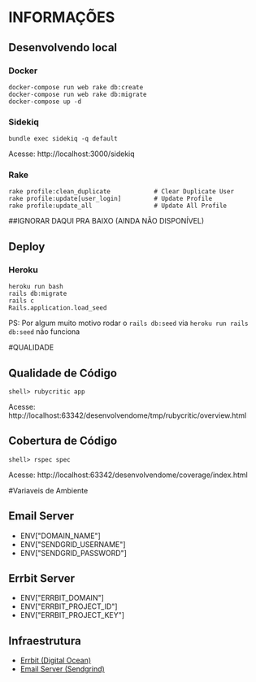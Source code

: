 # INFORMAÇÕES
## Desenvolvendo local
### Docker
```
docker-compose run web rake db:create
docker-compose run web rake db:migrate
docker-compose up -d
```
### Sidekiq
```
bundle exec sidekiq -q default
```
Acesse: http://localhost:3000/sidekiq
### Rake
```
rake profile:clean_duplicate            # Clear Duplicate User
rake profile:update[user_login]         # Update Profile
rake profile:update_all                 # Update All Profile
```

##IGNORAR DAQUI PRA BAIXO (AINDA NÃO DISPONÍVEL)
## Deploy
### Heroku
```
heroku run bash
rails db:migrate 
rails c
Rails.application.load_seed
```
PS: Por algum muito motivo rodar o `rails db:seed` via `heroku run rails db:seed` não funciona

#QUALIDADE

## Qualidade de Código
```
shell> rubycritic app
```
Acesse: http://localhost:63342/desenvolvendome/tmp/rubycritic/overview.html


## Cobertura de Código

```
shell> rspec spec
```

Acesse: http://localhost:63342/desenvolvendome/coverage/index.html

#Variaveis de Ambiente

## Email Server
- ENV["DOMAIN_NAME"]
- ENV["SENDGRID_USERNAME"]
- ENV["SENDGRID_PASSWORD"]

## Errbit Server
- ENV["ERRBIT_DOMAIN"]
- ENV["ERRBIT_PROJECT_ID"]
- ENV["ERRBIT_PROJECT_KEY"]

## Infraestrutura

- [Errbit (Digital Ocean)](https://github.com/errbit/errbit)
- [Email Server (Sendgrind)](https://app.sendgrid.com/guide/integrate/langs/smtp)